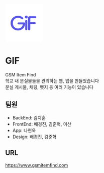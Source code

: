 ![gif](image.png)

# GIF
GSM Item Find <br>
학교 내 분실물들을 관리하는 웹, 앱을 만들었습니다 <br>
분실 게시물, 채팅, 뱃지 등 여러 기능이 있습니다

## 팀원
- BackEnd: 김지훈
- FrontEnd: 배경진, 김준혁, 이산
- App: 나현욱
- Design: 배경진, 김준혁

## URL
https://www.gsmitemfind.com
